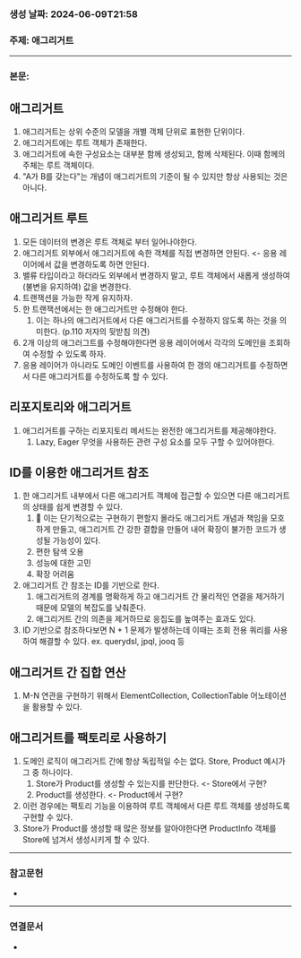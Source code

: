 ### 생성 날짜: 2024-06-09T21:58
### 주제: 애그리거트
---
### 본문:

##  애그리거트
1. 애그리거트는 상위 수준의 모델을 개별 객체 단위로 표현한 단위이다.
2. 애그리거트에는 루트 객체가 존재한다.
3. 애그리거트에 속한 구성요소는 대부분 함께 생성되고, 함께 삭제된다. 이때 함께의 주체는 루트 객체이다.
4. "A가 B를 갖는다"는 개념이 애그리거트의 기준이 될 수 있지만 항상 사용되는 것은 아니다.

## 애그리거트 루트
1. 모든 데이터의 변경은 루트 객체로 부터 일어나야한다.
2. 애그리거트 외부에서 애그리거트에 속한 객체를 직접 변경하면 안된다. <- 응용 레이어에서 값을 변경하도록 하면 안된다.
3. 밸류 타입이라고 하더라도 외부에서 변경하지 말고, 루트 객체에서 새롭게 생성하여(불변을 유지하여) 값을 변경한다.
4. 트랜잭션을 가능한 작게 유지하자.
5. 한 트랜잭션에서는 한 애그리거트만 수정해야 한다.
	1. 이는 하나의 애그리거트에서 다른 애그리거트를 수정하지 않도록 하는 것을 의미한다. (p.110 저자의 뒷받침 의견)
6. 2개 이상의 애그러그트를 수정해야한다면 응용 레이어에서 각각의 도메인을 조회하여 수정할 수 있도록 하자.
7. 응용 레이어가 아니라도 도메인 이벤트를 사용하여 한 갱의 애그리거트를 수정하면서 다른 애그리거트를 수정하도록 할 수 있다.

## 리포지토리와 애그리거트
1. 애그리거트를 구하는 리포지토리 메서드는 완전한 애그리거트를 제공해야한다.
	1. Lazy, Eager 무엇을 사용하든 관련 구성 요소를 모두 구할 수 있어야한다.

## ID를 이용한 애그리거트 참조
1. 한 애그리거트 내부에서 다른 애그리거트 객체에 접근할 수 있으면 다른 애그리거트의 상태를 쉽게 변경할 수 있다.
	1. 📡 이는 단기적으로는 구현하기 편할지 몰라도 애그리거트 개념과 책임을 모호하게 만들고, 애그리거트 간 강한 결합을 만들어 내어 확장이 불가한 코드가 생성될 가능성이 있다.
	2. 편한 탐색 오용
	3. 성능에 대한 고민
	4. 확장 어려움
2. 애그리거트 간 참조는 ID를 기반으로 한다.
	1. 애그리거트의 경계를 명확하게 하고 애그리거트 간 물리적인 연결을 제거하기 때문에 모델의 복잡도를 낮춰준다.
	2. 애그리거트 간의 의존을 제거하므로 응집도를 높여주는 효과도 있다.
3. ID 기반으로 참조하다보면 N + 1 문제가 발생하는데 이때는 조회 전용 쿼리를 사용하여 해결할 수 있다. ex. querydsl, jpql, jooq 등

## 애그리거트 간 집합 연산
1. M-N 연관을 구현하기 위해서 ElementCollection, CollectionTable 어노테이션을 활용할 수 있다.

## 애그리거트를 팩토리로 사용하기
1. 도메인 로직이 애그리거트 간에 항상 독립적일 수는 없다. Store, Product 예시가 그 중 하나이다.
	1. Store가 Product를 생성할 수 있는지를 판단한다. <- Store에서 구현?
	2. Product를 생성한다. <- Product에서 구현?
2. 이런 경우에는 팩토리 기능을 이용하여 루트 객체에서 다른 루트 객체를 생성하도록 구현할 수 있다.
3. Store가 Product를 생성할 때 많은 정보를 알아야한다면 ProductInfo 객체를 Store에 넘겨서 생성시키게 할 수 있다.

---
### 참고문헌
- 
---
### 연결문서
- 

